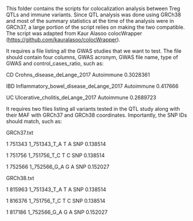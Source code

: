 This folder contains the scripts for colocalization analysis between Treg QTLs and immune variants. Since QTL analysis was done using GRCh38 and most of the summary statistics at the time of the analysis were in GRCh37, a large portion of the script relies on making the two compatible. The script was adapted from Kaur Alasoo colocWrapper (https://github.com/kauralasoo/colocWrapper). 

It requires a file listing all the GWAS studies that we want to test. The file should contain four columns, GWAS acronym, GWAS file name, type of GWAS and control_cases_ratio, such as:

CD	Crohns_disease_deLange_2017 Autoimmune	0.3028361

IBD	Inflammatory_bowel_disease_deLange_2017 Autoimmune	0.417666

UC	Ulcerative_cholitis_deLange_2017  Autoimmune	0.2689723

It requires two files listing all variants tested in the QTL study along with their MAF with GRCh37 and GRCh38 coordinates. Importantly, the SNP IDs should match, such as:

GRCh37.txt

1	751343	1_751343_T_A	T	A	SNP	0.138514

1	751756	1_751756_T_C	T	C	SNP	0.138514

1	752566	1_752566_G_A	G	A	SNP	0.152027

GRCh38.txt

1	815963	1_751343_T_A	T	A	SNP	0.138514

1	816376	1_751756_T_C	T	C	SNP	0.138514

1	817186	1_752566_G_A	G	A	SNP	0.152027
